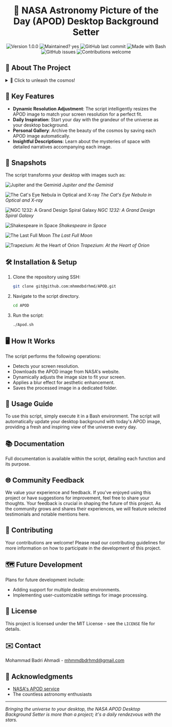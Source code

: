 
<h1 align="center">🌌 NASA Astronomy Picture of the Day (APOD) Desktop Background Setter</h1>

<p align="center">
  <img src="(https://github.com/mhmmdbdrhmd/APOD/assets/29101930/a6e3b62b-77de-4c50-a995-0934d6593693" alt="Version 1.0.0">
  <img src="https://img.shields.io/badge/Maintained%3F-yes-green.svg" alt="Maintained? yes">
  <img src="https://img.shields.io/github/last-commit/mhmmdbdrhmd/APOD.svg" alt="GitHub last commit">
  <img src="https://img.shields.io/badge/Made%20with-Bash-1f425f.svg" alt="Made with Bash">
  <img src="https://img.shields.io/github/issues/mhmmdbdrhmd/APOD.svg" alt="GitHub issues">
  <img src="https://img.shields.io/badge/Contributions-welcome-orange.svg" alt="Contributions welcome">
</p>

## 🚀 About The Project
<details>
<summary>🌠 Click to unleash the cosmos!</summary>
<br>
This ambitious project bridges the gap between the celestial wonders of the universe and your personal workspace. By harnessing the power of NASA's APOD API, it brings the cosmos closer to home, delivering a daily dose of the awe-inspiring vistas of space straight to your desktop.
</details>

## 🎇 Key Features
- **Dynamic Resolution Adjustment**: The script intelligently resizes the APOD image to match your screen resolution for a perfect fit.
- **Daily Inspiration**: Start your day with the grandeur of the universe as your desktop background.
- **Personal Gallery**: Archive the beauty of the cosmos by saving each APOD image automatically.
- **Insightful Descriptions**: Learn about the mysteries of space with detailed narratives accompanying each image.

## 📸 Snapshots
The script transforms your desktop with images such as:

![ Jupiter and the Geminid ](https://github.com/mhmmdbdrhmd/APOD/assets/29101930/a6e3b62b-77de-4c50-a995-0934d6593693)
*Jupiter and the Geminid*

![ The Cat's Eye Nebula in Optical and X-ray ](https://github.com/mhmmdbdrhmd/APOD/assets/29101930/34eaa7a1-ebff-45ef-83a0-b71b2953dafb)
*The Cat's Eye Nebula in Optical and X-ray*

![ NGC 1232: A Grand Design Spiral Galaxy ](https://github.com/mhmmdbdrhmd/APOD/assets/29101930/b29eebda-ce0e-46ff-9ccd-0a021993ba55)
*NGC 1232: A Grand Design Spiral Galaxy*

![ Shakespeare in Space ](https://github.com/mhmmdbdrhmd/APOD/assets/29101930/add388e2-7eaf-44de-bad0-964fb1af816a)
*Shakespeare in Space*

![ The Last Full Moon ](https://github.com/mhmmdbdrhmd/APOD/assets/29101930/a931392e-52d2-4808-a04c-3a981545a22a)
*The Last Full Moon*

![ Trapezium: At the Heart of Orion ](https://github.com/mhmmdbdrhmd/APOD/assets/29101930/bb0b8f9c-609e-45b8-84c1-2294d9f34573)
*Trapezium: At the Heart of Orion*


## 🛠️ Installation & Setup
1. Clone the repository using SSH:
   ```sh
   git clone git@github.com:mhmmdbdrhmd/APOD.git
   ```
2. Navigate to the script directory.
   ```sh
   cd APOD
   ```
4. Run the script:
   ```sh
   ./Apod.sh
   ```

## 🖥️ How It Works
The script performs the following operations:
- Detects your screen resolution.
- Downloads the APOD image from NASA's website.
- Dynamically adjusts the image size to fit your screen.
- Applies a blur effect for aesthetic enhancement.
- Saves the processed image in a dedicated folder.

## 🌟 Usage Guide
To use this script, simply execute it in a Bash environment. The script will automatically update your desktop background with today's APOD image, providing a fresh and inspiring view of the universe every day.

## 📚 Documentation
Full documentation is available within the script, detailing each function and its purpose.

## 🌐 Community Feedback
We value your experience and feedback. If you've enjoyed using this project or have suggestions for improvement, feel free to share your thoughts. Your feedback is crucial in shaping the future of this project. As the community grows and shares their experiences, we will feature selected testimonials and notable mentions here.

## 🤝 Contributing
Your contributions are welcome! Please read our contributing guidelines for more information on how to participate in the development of this project.

## 🗺️ Future Development
Plans for future development include:
- Adding support for multiple desktop environments.
- Implementing user-customizable settings for image processing.

## 📃 License
This project is licensed under the MIT License - see the `LICENSE` file for details.

## ✉️ Contact
Mohammad Badri Ahmadi - [mhmmdbdrhmd@gmail.com](mailto:mhmmdbdrhmd@gmail.com)

## 💫 Acknowledgments
- [NASA's APOD service](https://apod.nasa.gov/apod/astropix.html)
- The countless astronomy enthusiasts

---
*Bringing the universe to your desktop, the NASA APOD Desktop Background Setter is more than a project; it's a daily rendezvous with the stars.*
